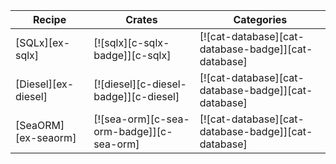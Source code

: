 | Recipe | Crates | Categories |
|--------|--------|------------|
| [SQLx][ex-sqlx] | [![sqlx][c-sqlx-badge]][c-sqlx] | [![cat-database][cat-database-badge]][cat-database] |
| [Diesel][ex-diesel] | [![diesel][c-diesel-badge]][c-diesel] | [![cat-database][cat-database-badge]][cat-database] |
| [SeaORM][ex-seaorm] | [![sea-orm][c-sea-orm-badge]][c-sea-orm] | [![cat-database][cat-database-badge]][cat-database] |
